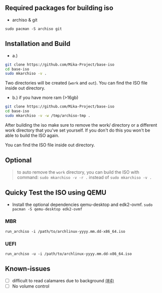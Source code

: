 ## Required packages for building iso

- archiso & git

`sudo pacman -S archiso git`

## Installation and Build

- a.)

```bash
git clone https://github.com/Mika-Project/base-iso
cd base-iso
sudo mkarchiso -v .
```

Two directories will be created (`work` and `out`).
You can find the ISO file inside out directory.

- b.) if you have more ram (>16gb)

```bash
git clone https://github.com/Mika-Project/base-iso
cd base-iso
sudo mkarchiso -v -w /tmp/archiso-tmp .
```

After building the iso make sure to remove the work/ directory or a different work directory that you've set yourself. If you don't do this you won't be able to build the ISO again.

You can find the ISO file inside out directory.

## Optional

> to auto remove the `work` directory, you can build the ISO with command:
> `sudo mkarchiso -v -r .`
> instead of `sudo mkarchiso -v .`

## Quicky Test the ISO using QEMU

- Install the optional dependencies qemu-desktop and edk2-ovmf.
  `sudo pacman -S qemu-desktop edk2-ovmf`

### MBR

`run_archiso -i /path/to/archlinux-yyyy.mm.dd-x86_64.iso`

### UEFI

`run_archiso -u -i /path/to/archlinux-yyyy.mm.dd-x86_64.iso`

## Known-issues

- [ ] difficult to read calamares due to background [(#4)](https://github.com/Mika-Project/base-iso/issues/4)
- [ ] No volume control
